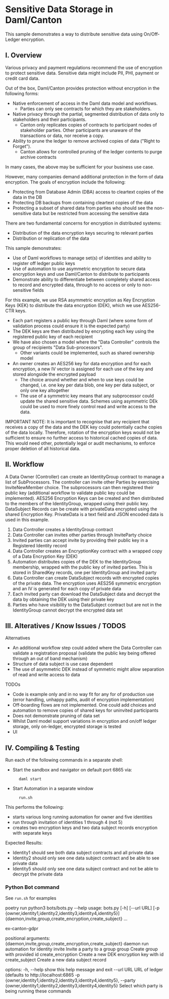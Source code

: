 #  Sensitive Data Storage in Daml/Canton

This sample demonstrates a way to distribute sensitive data using On/Off-Ledger encryption.

## I. Overview 

Various privacy and payment regulations recommend the use of encryption to protect sensitive data. Sensitive data might include PII, PHI, payment or credit card data. 

Out of the box, Daml/Canton provides protection without encryption in the following forms:

- Native enforcement of access in the Daml data model and workflows. 
  - Parties can only see contracts for which they are stakeholders.
- Native privacy through the partial, segmented distribution of data only to stakeholders and their participants. 
  - Canton only replicates copies of contracts to participant nodes of stakeholder parties. Other participants are unaware of the transactions or data, nor receive a copy.
- Ability to prune the ledger to remove archived copies of data ("Right to Forget"). 
  - Canton allows for controlled pruning of the ledger contents to purge archive contracts 

In many cases, the above may be sufficient for your business use case.

However, many companies demand additional protection in the form of data encryption. The goals of encryption include the following:

- Protecting from Database Admin (DBA) access to cleartext copies of the data in the DB
- Protecting DB backups from containing cleartext copies of the data
- Protecting a subset of shared data from parties who should see the non-sensitive data but be restricted from accessing the sensitive data

There are two fundamental concerns for encryption in distributed systems:
- Distribution of the data encryption keys securing to relevant parties
- Distribution or replication of the data

This sample demonstrates:
- Use of Daml workflows to manage set(s) of identities and ability to register off ledger public keys
- Use of automation to use asymmetric encryption to secure data encryption keys and use Daml/Canton to distribute to participants
- Demonstrate ability to differentiate between completely shared access to record and encrypted data, through to no access or only to non-sensitive fields

For this example, we use RSA asymmetric encryption as Key Encryption Keys (KEK) to distribute the data encryption (DEK), which we use AES256-CTR keys.
- Each part registers a public key through Daml (where some form of validation process could ensure it is the expected party)
- The DEK keys are then distributed by encrypting each key using the registered public key of each recipient
- We have also chosen a model where the "Data Controller" controls the group of recipients "Data Sub-processors". 
  - Other variants could be implemented, such as shared ownership model
- An owner creates an AES256 key for data encryption and for each encryption, a new IV vector is assigned for each use of the key and stored alongside the encrypted payload
  - The choice around whether and when to use keys could be changed, i.e. one key per data blob, one key per data subject, or only one key altogether
  - The use of a symmetric key means that any subprocessor could update the shared sensitive data. Schemes using asymmetric DEk could be used to more finely control read and write access to the data.

IMPORTANT NOTE: It is important to recognise that any recipient that receives a copy of the data and the DEK key could potentially cache copies of the data locally. Therefore, rotation of the 
encryption keys would not be sufficient to ensure no further access to historical cached copies of data. This would need other, potentially legal or audit mechanisms, to 
enforce proper deletion of all historical data.

## II. Workflow

A Data Owner (Controller) can create an IdentityGroup contract to manage a list of SubProcessors. The controller can invite other Parties by exercising InviteNewMember choice. The subprocessors can then registered their public key (additional workflow to validate public key could be implemented). AES256 Encryption Keys can be created and then distributed to the members of the IdentityGroup, wrapped using their public key. DataSubject Records can be create with privateData encrypted using the shared Encryption Key. PrivateData is a text field and JSON encoded data is used in this example.

  1. Data Controller creates a IdentityGroup contract
  2. Data Controller can invites other parties through InviteParty choice
  3. Invited parties can accept invite by providing their public key in a Registered Identity record 
  4. Data Controller creates an EncryptionKey contract with a wrapped copy of a Data Encryption Key (DEK)
  5. Automation distributes copies of the DEK to the IdentityGroup membership, wrapped with the public key of invited parties. This is stored in SharedKey records, one per IdentityGroup and invited party
  6. Data Controller can create DataSubject records with encrypted copies of the private data. The encryption uses AES256 symmetric encryption and an IV is generated for each copy of private data
  7. Each invited party can download the DataSubject data and decrypt the data by obtaining the DEK using their private key
  8. Parties who have visibility to the DataSubject contract but are not in the IdentityGroup cannot decrypt the encrypted data set

## III. Alteratives / Know Issues / TODOS

Alternatives
- An additional workflow step could added where the Data Controller can validate a registration proposal (validate the public key being offered through an out of band mechanism)
- Structure of data subject is use case dependent
- The use of asymmetric DEK instead of symmetric might allow separation of read and write access to data

TODOs
- Code is example only and in no way fit for any for of production use (error handling, unhappy paths, audit of encryption implementation)
- Off-boarding flows are not implemented. One could add choices and automation to remove copies of shared keys for uninvited participants
- Does not demonstrate pruning of data set
- Whilst Daml model support variations in encryption and on/off ledger storage, only on-ledger, encrypted storage is tested
- UI

## IV. Compiling & Testing

Run each of the following commands in a separate shell:

* Start the sandbox and navigator on default port 6865 via:

```
      daml start
```

* Start Automation in a separate window

```
      run.sh
```

This performs the following:
- starts various long running automation for owner and five identities
- run through invitation of identities 1 through 4 (not 5)
- creates two encryption keys and two data subject records encryption with separate keys

Expected Results:

- Identity1 should see both data subject contracts and all private data
- Identity2 should only see one data subject contract and be able to see private data
- Identity5 should only see one data subject contract and not be able to decrypt the private data

### Python Bot command

See ```run.sh``` for examples

poetry run python3 bots/bots.py --help
usage: bots.py [-h] [--url URL] [-p {owner,identity1,identity2,identity3,identity4,identity5}]
               {daemon,invite,group,create_encryption,create_subject} ...

ex-canton-gdpr

positional arguments:
  {daemon,invite,group,create_encryption,create_subject}
    daemon              run automation for identity
    invite              Invite a party to a group
    group               Create group with provided id
    create_encryption   Create a new DEK encryption key with id
    create_subject      Create a new data subject record

options:
  -h, --help            show this help message and exit
  --url URL             URL of ledger (defaults to http://localhost:6865
  -p {owner,identity1,identity2,identity3,identity4,identity5}, --party {owner,identity1,identity2,identity3,identity4,identity5}
                        Select which party is being running these commands


